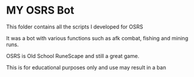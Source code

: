 # MY OSRS Bot
This folder contains all the scripts I developed for OSRS

It was a bot with various functions such as afk combat, fishing and mining runs.

OSRS is Old School RuneScape and still a great game.

This is for educational purposes only and use may result in a ban
